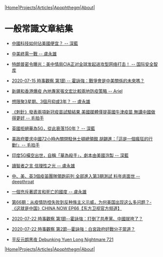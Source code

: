 |[Home](/README.md)|[Projects](/projects.md)|[Articles](/articles.md)|[Apophthegm](/apophthegm.md)|[About](/about.md)|

# 一般常識文章結集


- [中國科技如何佔美國便宜？ -- 深藍](https://www.bastillepost.com/hongkong/article/6793384-%E4%B8%AD%E5%9C%8B%E7%A7%91%E6%8A%80%E5%A6%82%E4%BD%95%E4%BD%94%E7%BE%8E%E5%9C%8B%E4%BE%BF%E5%AE%9C%EF%BC%9F)  

- [中美終需一戰 -- 盧永雄](https://www.bastillepost.com/hongkong/article/6795470-%E4%B8%AD%E7%BE%8E%E7%B5%82%E9%9C%80%E4%B8%80%E6%88%B0)  

- [特朗普密令曝光：美中情局CIA正对全球发起进攻型网络打击！ -- 国际安全智库](https://www.freebuf.com/news/243708.html)  

- [2020-07-15 時事觀察 第1節 -- 霍詠強：戰爭會是中美關係的未來嗎？](https://www.youtube.com/watch?v=n-Iowe6e_VU)  

- [新疆和香港爆疫 內地專家張文宏比較兩地防疫策略 -- Ariel](https://www.bastillepost.com/hongkong/article/6802266-%E6%96%B0%E7%96%86%E5%92%8C%E9%A6%99%E6%B8%AF%E7%88%86%E7%96%AB-%E5%85%A7%E5%9C%B0%E5%B0%88%E5%AE%B6%E5%BC%B5%E6%96%87%E5%AE%8F%E6%AF%94%E8%BC%83%E5%85%A9%E5%9C%B0%E9%98%B2%E7%96%AB%E7%AD%96%E7%95%A5)  

- [想限聚3星期、3個月抑或3年？ -- 盧永雄](https://www.bastillepost.com/hongkong/article/6809834-%E6%83%B3%E9%99%90%E8%81%9A3%E6%98%9F%E6%9C%9F%E3%80%813%E5%80%8B%E6%9C%88%E6%8A%91%E6%88%963%E5%B9%B4%EF%BC%9F)  

- [《刺針》發表兩項新冠疫苗試驗結果 美國媒體僅提英國牛津疫苗 無講中國做得更好 -- 毛拍手](https://www.bastillepost.com/hongkong/article/6815349-%E3%80%8A%E5%88%BA%E9%87%9D%E3%80%8B%E7%99%BC%E8%A1%A8%E5%85%A9%E9%A0%85%E6%96%B0%E5%86%A0%E7%96%AB%E8%8B%97%E8%A9%A6%E9%A9%97%E7%B5%90%E6%9E%9C-%E7%BE%8E%E5%9C%8B%E5%AA%92%E9%AB%94%E5%83%85%E6%8F%90)  

- [英國拒絕華為5G，從此衰落150年？ -- 深藍](https://www.bastillepost.com/hongkong/article/6815093-%E8%8B%B1%E5%9C%8B%E6%8B%92%E7%B5%95%E8%8F%AF%E7%82%BA5g%EF%BC%8C%E5%BE%9E%E6%AD%A4%E8%A1%B0%E8%90%BD150%E5%B9%B4%EF%BC%9F)  

- [美政府要求中國72小時內關閉駐休士頓總領館 胡錫進：「這是一個瘋狂的行動!」-- 毛拍手](https://www.google.com/search?client=ubuntu&hs=w5E&channel=fs&ei=_Q8YX9ncNaremAXIooiQBA&q=bastillepost.com+6818694&oq=bastillepost.com+6818694&gs_lcp=CgZwc3ktYWIQAzIFCAAQzQIyBQgAEM0CMgUIABDNAjIFCAAQzQI6BQghEKABUK_ZA1ijngRgpaEEaANwAHgAgAGPAYgB8gaSAQQxMC4ymAEAoAEBqgEHZ3dzLXdpesABAQ&sclient=psy-ab&ved=0ahUKEwiZz47QzuDqAhUqL6YKHUgRAkIQ4dUDCAs&uact=5)  

- [印度5G橫空出世，自稱「華為殺手」，劇本由美國泡製 -- 深藍](https://www.bastillepost.com/hongkong/article/6820905-%E5%8D%B0%E5%BA%A65g%E6%A9%AB%E7%A9%BA%E5%87%BA%E4%B8%96%EF%BC%8C%E8%87%AA%E7%A8%B1%E3%80%8C%E8%8F%AF%E7%82%BA%E6%AE%BA%E6%89%8B%E3%80%8D%EF%BC%8C%E5%8A%87%E6%9C%AC%E7%94%B1%E7%BE%8E%E5%9C%8B%E6%B3%A1)  

- [讀智者之言 信理性之光 -- 盧永雄](https://www.bastillepost.com/hongkong/article/6816253-%e8%ae%80%e6%99%ba%e8%80%85%e4%b9%8b%e8%a8%80-%e4%bf%a1%e7%90%86%e6%80%a7%e4%b9%8b%e5%85%89)  

- [中、美、英3個疫苖團隊領跑前列 全部進入第3期測試 料年底面世 -- deepthroat](https://www.bastillepost.com/hongkong/article/6818694-%e4%b8%ad%e3%80%81%e7%be%8e%e3%80%81%e8%8b%b13%e5%80%8b%e7%96%ab%e8%8b%96%e5%9c%98%e9%9a%8a%e9%a0%98%e8%b7%91%e5%89%8d%e5%88%97-%e5%85%a8%e9%83%a8%e9%80%b2%e5%85%a5%e7%ac%ac3%e6%9c%9f%e6%b8%ac)  

- [一個充斥著謊言和死亡的國度 -- 盧永雄](https://www.bastillepost.com/hongkong/article/6822180-%e4%b8%80%e5%80%8b%e5%85%85%e6%96%a5%e8%91%97%e8%ac%8a%e8%a8%80%e5%92%8c%e6%ad%bb%e4%ba%a1%e7%9a%84%e5%9c%8b%e5%ba%a6)  

- [第66期：从疫情防控失败到反种族主义示威，为何美国出现这么多问题？-《这就是中国》CHINA NOW EP66【东方卫视官方频道】](https://www.youtube.com/watch?v=5qOYdj5-O0g)  

- [2020-07-22 時事觀察 第1節--霍詠強：打倒了共產黨、中國就垮了？](https://www.youtube.com/watch?v=CDdWX-Z_gac&feature=emb_logo)  

- [2020-07-22 時事觀察 第2節--霍詠強：白宮政府好戰分子當道？](https://www.youtube.com/watch?v=G4lny342NHI&feature=emb_logo)  

- [平反元朗黑夜 Debunking Yuen Long Nightmare 721](https://www.youtube.com/watch?v=98JZlfcINoA)  

|[Home](/README.md)|[Projects](/projects.md)|[Articles](/articles.md)|[Apophthegm](/apophthegm.md)|[About](/about.md)|
